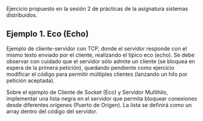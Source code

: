 Ejercicio propuesto en la sesión 2 de prácticas de la asignatura sistemas distribuidos.

## **Ejemplo 1. Eco (Echo)**
Ejemplo de cliente-servidor con TCP, donde el servidor responde con el mismo texto enviado por el
cliente, realizando el típico eco (echo).
Se debe observar con cuidado que el servidor sólo admite un cliente (se bloquea en espera de la
primera petición), quedando pendiente como ejercicio modificar el código para permitir múltiples
clientes (lanzando un hilo por petición aceptada).

Sobre el ejemplo de Cliente de Socket (Eco) y Servidor Multihilo, implementar una lista negra en el servidor
que permita bloquear conexiones desde diferentes orígenes (Puerto de Origen). 
La lista se definirá como un array dentro del código del servidor.
